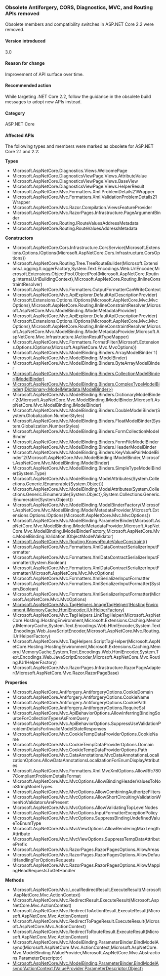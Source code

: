 ### Obsolete Antiforgery, CORS, Diagnostics, MVC, and Routing APIs removed

Obsolete members and compatibility switches in ASP.NET Core 2.2 were removed.

#### Version introduced

3.0

#### Reason for change

Improvement of API surface over time.

#### Recommended action

While targeting .NET Core 2.2, follow the guidance in the obsolete build messages to adopt new APIs instead.

#### Category

ASP.NET Core

#### Affected APIs

The following types and members were marked as obsolete for ASP.NET Core 2.1 and 2.2:

**Types**

- Microsoft.AspNetCore.Diagnostics.Views.WelcomePage
- Microsoft.AspNetCore.DiagnosticsViewPage.Views.AttributeValue
- Microsoft.AspNetCore.DiagnosticsViewPage.Views.BaseView
- Microsoft.AspNetCore.DiagnosticsViewPage.Views.HelperResult
- Microsoft.AspNetCore.Mvc.Formatters.Xml.ProblemDetails21Wrapper
- Microsoft.AspNetCore.Mvc.Formatters.Xml.ValidationProblemDetails21Wrapper
- Microsoft.AspNetCore.Mvc.Razor.Compilation.ViewsFeatureProvider
- Microsoft.AspNetCore.Mvc.RazorPages.Infrastructure.PageArgumentBinder
- Microsoft.AspNetCore.Routing.IRouteValuesAddressMetadata
- Microsoft.AspNetCore.Routing.RouteValuesAddressMetadata

**Constructors**

- Microsoft.AspNetCore.Cors.Infrastructure.CorsService(Microsoft.Extensions.Options.IOptions{Microsoft.AspNetCore.Cors.Infrastructure.CorsOptions})
- Microsoft.AspNetCore.Routing.Tree.TreeRouteBuilder(Microsoft.Extensions.Logging.ILoggerFactory,System.Text.Encodings.Web.UrlEncoder,Microsoft.Extensions.ObjectPool.ObjectPool{Microsoft.AspNetCore.Routing.Internal.UriBuildingContext},Microsoft.AspNetCore.Routing.IInlineConstraintResolver)
- Microsoft.AspNetCore.Mvc.Formatters.OutputFormatterCanWriteContext
- Microsoft.AspNetCore.Mvc.ApiExplorer.DefaultApiDescriptionProvider(Microsoft.Extensions.Options.IOptions{Microsoft.AspNetCore.Mvc.MvcOptions},Microsoft.AspNetCore.Routing.IInlineConstraintResolver,Microsoft.AspNetCore.Mvc.ModelBinding.IModelMetadataProvider)
- Microsoft.AspNetCore.Mvc.ApiExplorer.DefaultApiDescriptionProvider(Microsoft.Extensions.Options.IOptions{Microsoft.AspNetCore.Mvc.MvcOptions},Microsoft.AspNetCore.Routing.IInlineConstraintResolver,Microsoft.AspNetCore.Mvc.ModelBinding.IModelMetadataProvider,Microsoft.AspNetCore.Mvc.Infrastructure.IActionResultTypeMapper)
- Microsoft.AspNetCore.Mvc.Formatters.FormatFilter(Microsoft.Extensions.Options.IOptions{Microsoft.AspNetCore.Mvc.MvcOptions})
- Microsoft.AspNetCore.Mvc.ModelBinding.Binders.ArrayModelBinder`1(Microsoft.AspNetCore.Mvc.ModelBinding.IModelBinder)
- Microsoft.AspNetCore.Mvc.ModelBinding.Binders.ByteArrayModelBinder
- [Microsoft.AspNetCore.Mvc.ModelBinding.Binders.CollectionModelBinder<TElement>(IModelBinder)](https://docs.microsoft.com/dotnet/api/microsoft.aspnetcore.mvc.modelbinding.binders.collectionmodelbinder-1.-ctor?view=aspnetcore-2.2#Microsoft_AspNetCore_Mvc_ModelBinding_Binders_CollectionModelBinder_1__ctor_Microsoft_AspNetCore_Mvc_ModelBinding_IModelBinder_)
- [Microsoft.AspNetCore.Mvc.ModelBinding.Binders.ComplexTypeModelBinder(IDictionary<ModelMetadata,IModelBinder>)](https://docs.microsoft.com/dotnet/api/microsoft.aspnetcore.mvc.modelbinding.binders.complextypemodelbinder.-ctor?view=aspnetcore-2.2#Microsoft_AspNetCore_Mvc_ModelBinding_Binders_ComplexTypeModelBinder__ctor_System_Collections_Generic_IDictionary_Microsoft_AspNetCore_Mvc_ModelBinding_ModelMetadata_Microsoft_AspNetCore_Mvc_ModelBinding_IModelBinder__)
- Microsoft.AspNetCore.Mvc.ModelBinding.Binders.DictionaryModelBinder`2(Microsoft.AspNetCore.Mvc.ModelBinding.IModelBinder,Microsoft.AspNetCore.Mvc.ModelBinding.IModelBinder)
- Microsoft.AspNetCore.Mvc.ModelBinding.Binders.DoubleModelBinder(System.Globalization.NumberStyles)
- Microsoft.AspNetCore.Mvc.ModelBinding.Binders.FloatModelBinder(System.Globalization.NumberStyles)
- Microsoft.AspNetCore.Mvc.ModelBinding.Binders.FormCollectionModelBinder
- Microsoft.AspNetCore.Mvc.ModelBinding.Binders.FormFileModelBinder
- Microsoft.AspNetCore.Mvc.ModelBinding.Binders.HeaderModelBinder
- Microsoft.AspNetCore.Mvc.ModelBinding.Binders.KeyValuePairModelBinder`2(Microsoft.AspNetCore.Mvc.ModelBinding.IModelBinder,Microsoft.AspNetCore.Mvc.ModelBinding.IModelBinder)
- Microsoft.AspNetCore.Mvc.ModelBinding.Binders.SimpleTypeModelBinder(System.Type)
- Microsoft.AspNetCore.Mvc.ModelBinding.ModelAttributes(System.Collections.Generic.IEnumerable{System.Object})
- Microsoft.AspNetCore.Mvc.ModelBinding.ModelAttributes(System.Collections.Generic.IEnumerable{System.Object},System.Collections.Generic.IEnumerable{System.Object})
- Microsoft.AspNetCore.Mvc.ModelBinding.ModelBinderFactory(Microsoft.AspNetCore.Mvc.ModelBinding.IModelMetadataProvider,Microsoft.Extensions.Options.IOptions{Microsoft.AspNetCore.Mvc.MvcOptions})
- Microsoft.AspNetCore.Mvc.ModelBinding.ParameterBinder(Microsoft.AspNetCore.Mvc.ModelBinding.IModelMetadataProvider,Microsoft.AspNetCore.Mvc.ModelBinding.IModelBinderFactory,Microsoft.AspNetCore.Mvc.ModelBinding.Validation.IObjectModelValidator)
- [Microsoft.AspNetCore.Mvc.Routing.KnownRouteValueConstraint()](https://docs.microsoft.com/dotnet/api/microsoft.aspnetcore.mvc.routing.knownroutevalueconstraint.-ctor?view=aspnetcore-2.2#Microsoft_AspNetCore_Mvc_Routing_KnownRouteValueConstraint__ctor)
- Microsoft.AspNetCore.Mvc.Formatters.XmlDataContractSerializerInputFormatter
- Microsoft.AspNetCore.Mvc.Formatters.XmlDataContractSerializerInputFormatter(System.Boolean)
- Microsoft.AspNetCore.Mvc.Formatters.XmlDataContractSerializerInputFormatter(Microsoft.AspNetCore.Mvc.MvcOptions)
- Microsoft.AspNetCore.Mvc.Formatters.XmlSerializerInputFormatter
- Microsoft.AspNetCore.Mvc.Formatters.XmlSerializerInputFormatter(System.Boolean)
- Microsoft.AspNetCore.Mvc.Formatters.XmlSerializerInputFormatter(Microsoft.AspNetCore.Mvc.MvcOptions)
- [Microsoft.AspNetCore.Mvc.TagHelpers.ImageTagHelper(IHostingEnvironment,IMemoryCache,HtmlEncoder,IUrlHelperFactory)](https://docs.microsoft.com/dotnet/api/microsoft.aspnetcore.mvc.taghelpers.imagetaghelper.-ctor?view=aspnetcore-2.2#Microsoft_AspNetCore_Mvc_TagHelpers_ImageTagHelper__ctor_Microsoft_AspNetCore_Hosting_IHostingEnvironment_Microsoft_Extensions_Caching_Memory_IMemoryCache_System_Text_Encodings_Web_HtmlEncoder_Microsoft_AspNetCore_Mvc_Routing_IUrlHelperFactory_)
- Microsoft.AspNetCore.Mvc.TagHelpers.LinkTagHelper(Microsoft.AspNetCore.Hosting.IHostingEnvironment,Microsoft.Extensions.Caching.Memory.IMemoryCache,System.Text.Encodings.Web.HtmlEncoder,System.Text.Encodings.Web.JavaScriptEncoder,Microsoft.AspNetCore.Mvc.Routing.IUrlHelperFactory)
- Microsoft.AspNetCore.Mvc.TagHelpers.ScriptTagHelper(Microsoft.AspNetCore.Hosting.IHostingEnvironment,Microsoft.Extensions.Caching.Memory.IMemoryCache,System.Text.Encodings.Web.HtmlEncoder,System.Text.Encodings.Web.JavaScriptEncoder,Microsoft.AspNetCore.Mvc.Routing.IUrlHelperFactory)
- Microsoft.AspNetCore.Mvc.RazorPages.Infrastructure.RazorPageAdapter(Microsoft.AspNetCore.Mvc.Razor.RazorPageBase)

**Properties**

- Microsoft.AspNetCore.Antiforgery.AntiforgeryOptions.CookieDomain
- Microsoft.AspNetCore.Antiforgery.AntiforgeryOptions.CookieName
- Microsoft.AspNetCore.Antiforgery.AntiforgeryOptions.CookiePath
- Microsoft.AspNetCore.Antiforgery.AntiforgeryOptions.RequireSsl
- Microsoft.AspNetCore.Mvc.ApiBehaviorOptions.AllowInferringBindingSourceForCollectionTypesAsFromQuery
- Microsoft.AspNetCore.Mvc.ApiBehaviorOptions.SuppressUseValidationProblemDetailsForInvalidModelStateResponses
- Microsoft.AspNetCore.Mvc.CookieTempDataProviderOptions.CookieName
- Microsoft.AspNetCore.Mvc.CookieTempDataProviderOptions.Domain
- Microsoft.AspNetCore.Mvc.CookieTempDataProviderOptions.Path
- Microsoft.AspNetCore.Mvc.DataAnnotations.MvcDataAnnotationsLocalizationOptions.AllowDataAnnotationsLocalizationForEnumDisplayAttributes
- Microsoft.AspNetCore.Mvc.Formatters.Xml.MvcXmlOptions.AllowRfc7807CompliantProblemDetailsFormat
- Microsoft.AspNetCore.Mvc.MvcOptions.AllowBindingHeaderValuesToNonStringModelTypes
- Microsoft.AspNetCore.Mvc.MvcOptions.AllowCombiningAuthorizeFilters
- Microsoft.AspNetCore.Mvc.MvcOptions.AllowShortCircuitingValidationWhenNoValidatorsArePresent
- Microsoft.AspNetCore.Mvc.MvcOptions.AllowValidatingTopLevelNodes
- Microsoft.AspNetCore.Mvc.MvcOptions.InputFormatterExceptionPolicy
- Microsoft.AspNetCore.Mvc.MvcOptions.SuppressBindingUndefinedValueToEnumType
- Microsoft.AspNetCore.Mvc.MvcViewOptions.AllowRenderingMaxLengthAttribute
- Microsoft.AspNetCore.Mvc.MvcViewOptions.SuppressTempDataAttributePrefix
- Microsoft.AspNetCore.Mvc.RazorPages.RazorPagesOptions.AllowAreas
- Microsoft.AspNetCore.Mvc.RazorPages.RazorPagesOptions.AllowDefaultHandlingForOptionsRequests
- Microsoft.AspNetCore.Mvc.RazorPages.RazorPagesOptions.AllowMappingHeadRequestsToGetHandler

**Methods**

- Microsoft.AspNetCore.Mvc.LocalRedirectResult.ExecuteResult(Microsoft.AspNetCore.Mvc.ActionContext)
- Microsoft.AspNetCore.Mvc.RedirectResult.ExecuteResult(Microsoft.AspNetCore.Mvc.ActionContext)
- Microsoft.AspNetCore.Mvc.RedirectToActionResult.ExecuteResult(Microsoft.AspNetCore.Mvc.ActionContext)
- Microsoft.AspNetCore.Mvc.RedirectToPageResult.ExecuteResult(Microsoft.AspNetCore.Mvc.ActionContext)
- Microsoft.AspNetCore.Mvc.RedirectToRouteResult.ExecuteResult(Microsoft.AspNetCore.Mvc.ActionContext)
- Microsoft.AspNetCore.Mvc.ModelBinding.ParameterBinder.BindModelAsync(Microsoft.AspNetCore.Mvc.ActionContext,Microsoft.AspNetCore.Mvc.ModelBinding.IValueProvider,Microsoft.AspNetCore.Mvc.Abstractions.ParameterDescriptor)
- [Microsoft.AspNetCore.Mvc.ModelBinding.ParameterBinder.BindModelAsync(ActionContext,IValueProvider,ParameterDescriptor,Object)](https://docs.microsoft.com/dotnet/api/microsoft.aspnetcore.mvc.modelbinding.parameterbinder.bindmodelasync?view=aspnetcore-2.2#Microsoft_AspNetCore_Mvc_ModelBinding_ParameterBinder_BindModelAsync_Microsoft_AspNetCore_Mvc_ActionContext_Microsoft_AspNetCore_Mvc_ModelBinding_IValueProvider_Microsoft_AspNetCore_Mvc_Abstractions_ParameterDescriptor_System_Object_)

<!--

#### Affected APIs

**Types**

- `T:Microsoft.AspNetCore.Diagnostics.Views.WelcomePage`
- `T:Microsoft.AspNetCore.DiagnosticsViewPage.Views.AttributeValue`
- `T:Microsoft.AspNetCore.DiagnosticsViewPage.Views.BaseView`
- `T:Microsoft.AspNetCore.DiagnosticsViewPage.Views.HelperResult`
- `T:Microsoft.AspNetCore.Mvc.Formatters.Xml.ProblemDetails21Wrapper`
- `T:Microsoft.AspNetCore.Mvc.Formatters.Xml.ValidationProblemDetails21Wrapper`
- `T:Microsoft.AspNetCore.Mvc.Razor.Compilation.ViewsFeatureProvider`
- `T:Microsoft.AspNetCore.Mvc.RazorPages.Infrastructure.PageArgumentBinder`
- `T:Microsoft.AspNetCore.Routing.IRouteValuesAddressMetadata`
- `T:Microsoft.AspNetCore.Routing.RouteValuesAddressMetadata`

**Constructors**

- `M:Microsoft.AspNetCore.Cors.Infrastructure.CorsService.#ctor(Microsoft.Extensions.Options.IOptions{Microsoft.AspNetCore.Cors.Infrastructure.CorsOptions})`
- `M:Microsoft.AspNetCore.Routing.Tree.TreeRouteBuilder.#ctor(Microsoft.Extensions.Logging.ILoggerFactory,System.Text.Encodings.Web.UrlEncoder,Microsoft.Extensions.ObjectPool.ObjectPool{Microsoft.AspNetCore.Routing.Internal.UriBuildingContext},Microsoft.AspNetCore.Routing.IInlineConstraintResolver)`
- `M:Microsoft.AspNetCore.Mvc.Formatters.OutputFormatterCanWriteContext.#ctor`
- `M:Microsoft.AspNetCore.Mvc.ApiExplorer.DefaultApiDescriptionProvider.#ctor(Microsoft.Extensions.Options.IOptions{Microsoft.AspNetCore.Mvc.MvcOptions},Microsoft.AspNetCore.Routing.IInlineConstraintResolver,Microsoft.AspNetCore.Mvc.ModelBinding.IModelMetadataProvider)`
- `M:Microsoft.AspNetCore.Mvc.ApiExplorer.DefaultApiDescriptionProvider.#ctor(Microsoft.Extensions.Options.IOptions{Microsoft.AspNetCore.Mvc.MvcOptions},Microsoft.AspNetCore.Routing.IInlineConstraintResolver,Microsoft.AspNetCore.Mvc.ModelBinding.IModelMetadataProvider,Microsoft.AspNetCore.Mvc.Infrastructure.IActionResultTypeMapper)`
- `M:Microsoft.AspNetCore.Mvc.Formatters.FormatFilter.#ctor(Microsoft.Extensions.Options.IOptions{Microsoft.AspNetCore.Mvc.MvcOptions})",
"nameWithType": "FormatFilter.FormatFilter(IOptions<MvcOptions>)`
- `M:Microsoft.AspNetCore.Mvc.ModelBinding.Binders.ArrayModelBinder`1.#ctor(Microsoft.AspNetCore.Mvc.ModelBinding.IModelBinder)`
- `M:Microsoft.AspNetCore.Mvc.ModelBinding.Binders.ByteArrayModelBinder.#ctor`
- `M:Microsoft.AspNetCore.Mvc.ModelBinding.Binders.CollectionModelBinder`1.#ctor(Microsoft.AspNetCore.Mvc.ModelBinding.IModelBinder)`
- `M:Microsoft.AspNetCore.Mvc.ModelBinding.Binders.ComplexTypeModelBinder.#ctor(System.Collections.Generic.IDictionary{Microsoft.AspNetCore.Mvc.ModelBinding.ModelMetadata,Microsoft.AspNetCore.Mvc.ModelBinding.IModelBinder})`
- `M:Microsoft.AspNetCore.Mvc.ModelBinding.Binders.DictionaryModelBinder`2.#ctor(Microsoft.AspNetCore.Mvc.ModelBinding.IModelBinder,Microsoft.AspNetCore.Mvc.ModelBinding.IModelBinder)`
- `M:Microsoft.AspNetCore.Mvc.ModelBinding.Binders.DoubleModelBinder.#ctor(System.Globalization.NumberStyles)`
- `M:Microsoft.AspNetCore.Mvc.ModelBinding.Binders.FloatModelBinder.#ctor(System.Globalization.NumberStyles)`
- `M:Microsoft.AspNetCore.Mvc.ModelBinding.Binders.FormCollectionModelBinder.#ctor`
- `M:Microsoft.AspNetCore.Mvc.ModelBinding.Binders.FormFileModelBinder.#ctor`
- `M:Microsoft.AspNetCore.Mvc.ModelBinding.Binders.HeaderModelBinder.#ctor`
- `M:Microsoft.AspNetCore.Mvc.ModelBinding.Binders.KeyValuePairModelBinder`2.#ctor(Microsoft.AspNetCore.Mvc.ModelBinding.IModelBinder,Microsoft.AspNetCore.Mvc.ModelBinding.IModelBinder)`
- `M:Microsoft.AspNetCore.Mvc.ModelBinding.Binders.SimpleTypeModelBinder.#ctor(System.Type)`
- `M:Microsoft.AspNetCore.Mvc.ModelBinding.ModelAttributes.#ctor(System.Collections.Generic.IEnumerable{System.Object})`
- `M:Microsoft.AspNetCore.Mvc.ModelBinding.ModelAttributes.#ctor(System.Collections.Generic.IEnumerable{System.Object},System.Collections.Generic.IEnumerable{System.Object})`
- `M:Microsoft.AspNetCore.Mvc.ModelBinding.ModelBinderFactory.#ctor(Microsoft.AspNetCore.Mvc.ModelBinding.IModelMetadataProvider,Microsoft.Extensions.Options.IOptions{Microsoft.AspNetCore.Mvc.MvcOptions})`
- `M:Microsoft.AspNetCore.Mvc.ModelBinding.ParameterBinder.#ctor(Microsoft.AspNetCore.Mvc.ModelBinding.IModelMetadataProvider,Microsoft.AspNetCore.Mvc.ModelBinding.IModelBinderFactory,Microsoft.AspNetCore.Mvc.ModelBinding.Validation.IObjectModelValidator)`
- `M:Microsoft.AspNetCore.Mvc.Routing.KnownRouteValueConstraint.#ctor`
- `M:Microsoft.AspNetCore.Mvc.Formatters.XmlDataContractSerializerInputFormatter.#ctor`
- `M:Microsoft.AspNetCore.Mvc.Formatters.XmlDataContractSerializerInputFormatter.#ctor(System.Boolean)`
- `M:Microsoft.AspNetCore.Mvc.Formatters.XmlDataContractSerializerInputFormatter.#ctor(Microsoft.AspNetCore.Mvc.MvcOptions)`
- `M:Microsoft.AspNetCore.Mvc.Formatters.XmlSerializerInputFormatter.#ctor`
- `M:Microsoft.AspNetCore.Mvc.Formatters.XmlSerializerInputFormatter.#ctor(System.Boolean)`
- `M:Microsoft.AspNetCore.Mvc.Formatters.XmlSerializerInputFormatter.#ctor(Microsoft.AspNetCore.Mvc.MvcOptions)`
- `M:Microsoft.AspNetCore.Mvc.TagHelpers.ImageTagHelper.#ctor(Microsoft.AspNetCore.Hosting.IHostingEnvironment,Microsoft.Extensions.Caching.Memory.IMemoryCache,System.Text.Encodings.Web.HtmlEncoder,Microsoft.AspNetCore.Mvc.Routing.IUrlHelperFactory)`
- `M:Microsoft.AspNetCore.Mvc.TagHelpers.LinkTagHelper.#ctor(Microsoft.AspNetCore.Hosting.IHostingEnvironment,Microsoft.Extensions.Caching.Memory.IMemoryCache,System.Text.Encodings.Web.HtmlEncoder,System.Text.Encodings.Web.JavaScriptEncoder,Microsoft.AspNetCore.Mvc.Routing.IUrlHelperFactory)`
- `M:Microsoft.AspNetCore.Mvc.TagHelpers.ScriptTagHelper.#ctor(Microsoft.AspNetCore.Hosting.IHostingEnvironment,Microsoft.Extensions.Caching.Memory.IMemoryCache,System.Text.Encodings.Web.HtmlEncoder,System.Text.Encodings.Web.JavaScriptEncoder,Microsoft.AspNetCore.Mvc.Routing.IUrlHelperFactory)`
- `M:Microsoft.AspNetCore.Mvc.RazorPages.Infrastructure.RazorPageAdapter.#ctor(Microsoft.AspNetCore.Mvc.Razor.RazorPageBase)`

**Properties**

- `P:Microsoft.AspNetCore.Antiforgery.AntiforgeryOptions.CookieDomain`
- `P:Microsoft.AspNetCore.Antiforgery.AntiforgeryOptions.CookieName`
- `P:Microsoft.AspNetCore.Antiforgery.AntiforgeryOptions.CookiePath`
- `P:Microsoft.AspNetCore.Antiforgery.AntiforgeryOptions.RequireSsl`
- `P:Microsoft.AspNetCore.Mvc.ApiBehaviorOptions.AllowInferringBindingSourceForCollectionTypesAsFromQuery`
- `P:Microsoft.AspNetCore.Mvc.ApiBehaviorOptions.SuppressUseValidationProblemDetailsForInvalidModelStateResponses`
- `P:Microsoft.AspNetCore.Mvc.CookieTempDataProviderOptions.CookieName`
- `P:Microsoft.AspNetCore.Mvc.CookieTempDataProviderOptions.Domain`
- `P:Microsoft.AspNetCore.Mvc.CookieTempDataProviderOptions.Path`
- `P:Microsoft.AspNetCore.Mvc.DataAnnotations.MvcDataAnnotationsLocalizationOptions.AllowDataAnnotationsLocalizationForEnumDisplayAttributes`
- `P:Microsoft.AspNetCore.Mvc.Formatters.Xml.MvcXmlOptions.AllowRfc7807CompliantProblemDetailsFormat`
- `P:Microsoft.AspNetCore.Mvc.MvcOptions.AllowBindingHeaderValuesToNonStringModelTypes`
- `P:Microsoft.AspNetCore.Mvc.MvcOptions.AllowCombiningAuthorizeFilters`
- `P:Microsoft.AspNetCore.Mvc.MvcOptions.AllowShortCircuitingValidationWhenNoValidatorsArePresent`
- `P:Microsoft.AspNetCore.Mvc.MvcOptions.AllowValidatingTopLevelNodes`
- `P:Microsoft.AspNetCore.Mvc.MvcOptions.InputFormatterExceptionPolicy`
- `P:Microsoft.AspNetCore.Mvc.MvcOptions.SuppressBindingUndefinedValueToEnumType`
- `P:Microsoft.AspNetCore.Mvc.MvcViewOptions.AllowRenderingMaxLengthAttribute`
- `P:Microsoft.AspNetCore.Mvc.MvcViewOptions.SuppressTempDataAttributePrefix`
- `P:Microsoft.AspNetCore.Mvc.RazorPages.RazorPagesOptions.AllowAreas`
- `P:Microsoft.AspNetCore.Mvc.RazorPages.RazorPagesOptions.AllowDefaultHandlingForOptionsRequests`
- `P:Microsoft.AspNetCore.Mvc.RazorPages.RazorPagesOptions.AllowMappingHeadRequestsToGetHandler`

**Methods**

- `M:Microsoft.AspNetCore.Mvc.LocalRedirectResult.ExecuteResult(Microsoft.AspNetCore.Mvc.ActionContext)`
- `M:Microsoft.AspNetCore.Mvc.RedirectResult.ExecuteResult(Microsoft.AspNetCore.Mvc.ActionContext)`
- `M:Microsoft.AspNetCore.Mvc.RedirectToActionResult.ExecuteResult(Microsoft.AspNetCore.Mvc.ActionContext)`
- `M:Microsoft.AspNetCore.Mvc.RedirectToPageResult.ExecuteResult(Microsoft.AspNetCore.Mvc.ActionContext)`
- `M:Microsoft.AspNetCore.Mvc.RedirectToRouteResult.ExecuteResult(Microsoft.AspNetCore.Mvc.ActionContext)`
- `M:Microsoft.AspNetCore.Mvc.ModelBinding.ParameterBinder.BindModelAsync(Microsoft.AspNetCore.Mvc.ActionContext,Microsoft.AspNetCore.Mvc.ModelBinding.IValueProvider,Microsoft.AspNetCore.Mvc.Abstractions.ParameterDescriptor)`
- `M:Microsoft.AspNetCore.Mvc.ModelBinding.ParameterBinder.BindModelAsync(Microsoft.AspNetCore.Mvc.ActionContext,Microsoft.AspNetCore.Mvc.ModelBinding.IValueProvider,Microsoft.AspNetCore.Mvc.Abstractions.ParameterDescriptor,System.Object)`

-->
